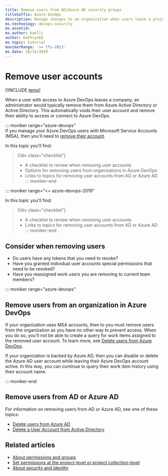 ```yaml
---
title: Remove users from AD/Azure AD security groups 
titleSuffix: Azure DevOps
description: Manage changes to an organization when users leave a project or company by removing their user account from AD/Azure AD security groups  
ms.technology: devops-security
ms.assetid: 
ms.author: kaelli
author: KathrynEE
ms.topic: tutorial
monikerRange: '>= tfs-2013'
ms.date: 10/14/2019
---
```


# Remove user accounts

[!INCLUDE [temp](../../includes/version-vsts-tfs-all-versions.md)]

When a user with access to Azure DevOps leaves a company, an administrator would typically remove them from Azure Active Directory or Active Directory. This automatically voids their user account and remove their ability to access or connect to Azure DevOps.

::: moniker range="azure-devops"  
If you manage your Azure DevOps users with Microsoft Service Accounts (MSA), then you'll need to [remove their account](../accounts/delete-organization-users.md).

In this topic you'll find:

> [!div class="checklist"]
>
> - A checklist to review when removing user accounts
> - Options for removing users from organizations in Azure DevOps
> - Links to topics for removing user accounts from AD or Azure AD  
>   ::: moniker-end

::: moniker range="<= azure-devops-2019"

In this topic you'll find:

> [!div class="checklist"]
>
> - A checklist to review when removing user accounts
> - Links to topics for removing user accounts from AD or Azure AD  
>   ::: moniker-end

## Consider when removing users

- Do users have any tokens that you need to revoke?
- Have you granted individual user accounts special permissions that need to be revoked?
- Have you reassigned work users you are removing to current team members?

::: moniker range="azure-devops"

## Remove users from an organization in Azure DevOps

If your organization uses MSA accounts, then to you must remove users from the organization as you have no other way to prevent access. When you do so, you'll not be able to create a query for work items assigned to the removed user account. To learn more, see [Delete users from Azure DevOps](../accounts/delete-organization-users.md).

If your organization is backed by Azure AD, then you can disable or delete the Azure AD user account while leaving their Azure DevOps account active. In this way, you can continue to query their work item history using their account name.

::: moniker-end

## Remove users from AD or Azure AD

For information on removing users from AD or Azure AD, see one of these topics:

- [Delete users from Azure AD](/azure/active-directory/add-users-azure-active-directory#delete-a-user)
- [Delete a User Account from Active Directory](https://technet.microsoft.com/library/cc753730.aspx)

## Related articles

- [About permissions and groups](../../organizations/security/about-permissions.md)
- [Set permissions at the project-level or project collection-level](set-project-collection-level-permissions.md)
- [About security and identity](about-security-identity.md)
